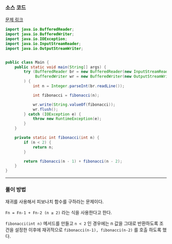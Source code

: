 ### 소스 코드

[문제 링크](https://www.acmicpc.net/problem/10870)

```java
import java.io.BufferedReader;
import java.io.BufferedWriter;
import java.io.IOException;
import java.io.InputStreamReader;
import java.io.OutputStreamWriter;


public class Main {
    public static void main(String[] args) {
        try (BufferedReader br = new BufferedReader(new InputStreamReader(System.in));
             BufferedWriter wr = new BufferedWriter(new OutputStreamWriter(System.out))
        ) {
            int n = Integer.parseInt(br.readLine());

            int fibonacci = fibonacci(n);

            wr.write(String.valueOf(fibonacci));
            wr.flush();
        } catch (IOException e) {
            throw new RuntimeException(e);
        }
    }

    private static int fibonacci(int n) {
        if (n < 2) {
            return n;
        }

        return fibonacci(n - 1) + fibonacci(n - 2);
    }
}
```

---

### 풀이 방법

재귀를 사용해서 피보나치 함수를 구하라는 문제이다.

`Fn = Fn-1 + Fn-2 (n ≥ 2)` 라는 식을 사용한다고 한다.

`fibonacci(int n)` 메서드를 만들고 `n < 2` 인 경우에는 n 값을 그대로 반환하도록 조건을 설정한 이후에 재귀적으로 `fibonacci(n-1), fibonacci(n-2)` 를 호출 하도록 했다.